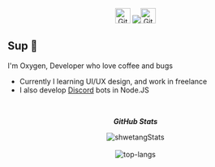 
<p align="center">
 <img src="https://media.giphy.com/media/8UHRm5oY4k4FDxq5QG/giphy.gif" width="30px" alt="GitHub-Status"/>&nbsp;<i><a href="https://github.com/damnoxygen/github-profile-views-counter"><img src="https://komarev.com/ghpvc/?username=damnoxygen&color=red&style=for-the-badge"></a></i><img src="https://media.giphy.com/media/8UHRm5oY4k4FDxq5QG/giphy.gif" width="30px" alt="GitHub-Status"/>
</p>

## Sup 👋

I'm Oxygen, Developer who love coffee and bugs

* Currently I learning UI/UX design, and work in freelance 
* I also develop [Discord](https://discord.com/) bots in Node.JS

<br>
<p align="center">
<i><b>GitHub Stats</b></i>
 
<p align="center">
  <img src="https://github-readme-stats.vercel.app/api?username=damnoxygen&theme=dark&show_icons=true" alt="shwetangStats" />  
  <br />
  <br />
  <img src="https://github-readme-stats.vercel.app/api/top-langs/?username=damnoxygen&layout=compact&theme=dark" alt="top-langs" />
</p>
